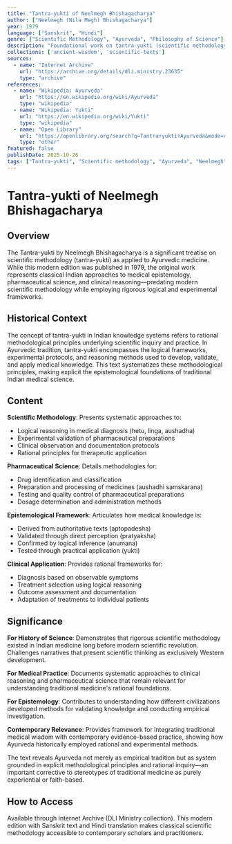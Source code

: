 ```yaml
---
title: "Tantra-yukti of Neelmegh Bhishagacharya"
author: ["Neelmegh (Nila Megh) Bhishagacharya"]
year: 1979
language: ["Sanskrit", "Hindi"]
genre: ["Scientific Methodology", "Ayurveda", "Philosophy of Science"]
description: "Foundational work on tantra-yukti (scientific methodology and rationalism in Indian medicine). Presents systematic methodologies for pharmaceutical preparation and clinical application in Ayurveda, employing logical reasoning and experimental validation. Represents ancient scientific epistemology treatise predating modern scientific methodology, documenting rigorous approach to medical knowledge and practice."
collections: ['ancient-wisdom', 'scientific-texts']
sources:
  - name: "Internet Archive"
    url: "https://archive.org/details/dli.ministry.23635"
    type: "archive"
references:
  - name: "Wikipedia: Ayurveda"
    url: "https://en.wikipedia.org/wiki/Ayurveda"
    type: "wikipedia"
  - name: "Wikipedia: Yukti"
    url: "https://en.wikipedia.org/wiki/Yukti"
    type: "wikipedia"
  - name: "Open Library"
    url: "https://openlibrary.org/search?q=Tantra+yukti+Ayurveda&mode=everything"
    type: "other"
featured: false
publishDate: 2025-10-26
tags: ["Tantra-yukti", "Scientific methodology", "Ayurveda", "Neelmegh", "Rationalism", "Medical epistemology", "Pharmaceutical science", "Clinical reasoning", "Traditional medicine", "Indian science", "Logic", "Experimental method"]
---
```


# Tantra-yukti of Neelmegh Bhishagacharya

## Overview

The Tantra-yukti by Neelmegh Bhishagacharya is a significant treatise on scientific methodology (tantra-yukti) as applied to Ayurvedic medicine. While this modern edition was published in 1979, the original work represents classical Indian approaches to medical epistemology, pharmaceutical science, and clinical reasoning—predating modern scientific methodology while employing rigorous logical and experimental frameworks.

## Historical Context

The concept of tantra-yukti in Indian knowledge systems refers to rational methodological principles underlying scientific inquiry and practice. In Ayurvedic tradition, tantra-yukti encompasses the logical frameworks, experimental protocols, and reasoning methods used to develop, validate, and apply medical knowledge. This text systematizes these methodological principles, making explicit the epistemological foundations of traditional Indian medical science.

## Content

**Scientific Methodology**: Presents systematic approaches to:
- Logical reasoning in medical diagnosis (hetu, linga, aushadha)
- Experimental validation of pharmaceutical preparations
- Clinical observation and documentation protocols
- Rational principles for therapeutic application

**Pharmaceutical Science**: Details methodologies for:
- Drug identification and classification
- Preparation and processing of medicines (aushadhi samskarana)
- Testing and quality control of pharmaceutical preparations
- Dosage determination and administration methods

**Epistemological Framework**: Articulates how medical knowledge is:
- Derived from authoritative texts (aptopadesha)
- Validated through direct perception (pratyaksha)
- Confirmed by logical inference (anumana)
- Tested through practical application (yukti)

**Clinical Application**: Provides rational frameworks for:
- Diagnosis based on observable symptoms
- Treatment selection using logical reasoning
- Outcome assessment and documentation
- Adaptation of treatments to individual patients

## Significance

**For History of Science**: Demonstrates that rigorous scientific methodology existed in Indian medicine long before modern scientific revolution. Challenges narratives that present scientific thinking as exclusively Western development.

**For Medical Practice**: Documents systematic approaches to clinical reasoning and pharmaceutical science that remain relevant for understanding traditional medicine's rational foundations.

**For Epistemology**: Contributes to understanding how different civilizations developed methods for validating knowledge and conducting empirical investigation.

**Contemporary Relevance**: Provides framework for integrating traditional medical wisdom with contemporary evidence-based practice, showing how Ayurveda historically employed rational and experimental methods.

The text reveals Ayurveda not merely as empirical tradition but as system grounded in explicit methodological principles and rational inquiry—an important corrective to stereotypes of traditional medicine as purely experiential or faith-based.

## How to Access

Available through Internet Archive (DLI Ministry collection). This modern edition with Sanskrit text and Hindi translation makes classical scientific methodology accessible to contemporary scholars and practitioners.
